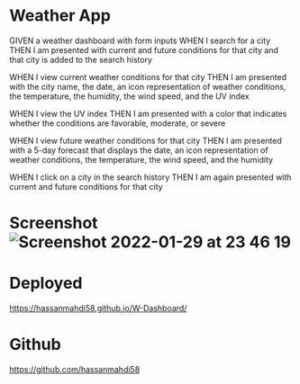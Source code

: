 
# Weather App
GIVEN a weather dashboard with form inputs
WHEN I search for a city
THEN I am presented with current and future conditions for that city and that city is added to the search history

WHEN I view current weather conditions for that city
THEN I am presented with the city name, the date, an icon representation of weather conditions, the temperature, the humidity, the wind speed, and the UV index

WHEN I view the UV index
THEN I am presented with a color that indicates whether the conditions are favorable, moderate, or severe

WHEN I view future weather conditions for that city
THEN I am presented with a 5-day forecast that displays the date, an icon representation of weather conditions, the temperature, the wind speed, and the humidity

WHEN I click on a city in the search history
THEN I am again presented with current and future conditions for that city

# Screenshot![Screenshot 2022-01-29 at 23 46 19](https://user-images.githubusercontent.com/94930434/151681388-ad4aed62-d76c-4848-a4ea-c06457c7b16b.png)

 # Deployed 
 https://hassanmahdi58.github.io/W-Dashboard/
 
 # Github
 
 https://github.com/hassanmahdi58
 

